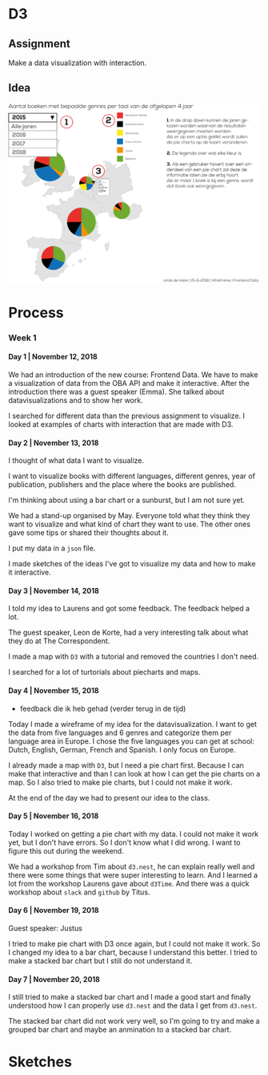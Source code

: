 # D3

## Assignment
Make a data visualization with interaction.

## Idea
<img width="600" src="/images/wireframe-datavisualisatie.jpg">


# Process
### Week 1
#### Day 1 | November 12, 2018

We had an introduction of the new course: Frontend Data. We have to make a visualization of data from the OBA API and make it interactive.
After the introduction there was a guest speaker (Emma). She talked about datavisualizations and to show her work.

I searched for different data than the previous assignment to visualize.
I looked at examples of charts with interaction that are made with D3.

#### Day 2 | November 13, 2018

I thought of what data I want to visualize.

I want to visualize books with different languages, different genres, year of publication, publishers and the place where the books are published.

I'm thinking about using a bar chart or a sunburst, but I am not sure yet.

We had a stand-up organised by May. Everyone told what they think they want to visualize and what kind of chart they want to use. The other ones gave some tips or shared their thoughts about it.

I put my data in a `json` file.

I made sketches of the ideas I've got to visualize my data and how to make it interactive.

#### Day 3 | November 14, 2018

I told my idea to Laurens and got some feedback. The feedback helped a lot.

The guest speaker, Leon de Korte, had a very interesting talk about what they do at The Correspondent.

I made a map with `D3` with a tutorial and removed the countries I don't need.

I searched for a lot of turtorials about piecharts and maps.

#### Day 4 | November 15, 2018

* feedback die ik heb gehad (verder terug in de tijd)

Today I made a wireframe of my idea for the datavisualization.
I want to get the data from five languages and 6 genres and categorize them per language area in Europe.
I chose the five languages you can get at school: Dutch, English, German, French and Spanish. I only focus on Europe.

I already made a map with `D3`, but I need a pie chart first. Because I can make that interactive and than I can look at how I can get the pie charts on a map.
So I also tried to make pie charts, but I could not make it work.

At the end of the day we had to present our idea to the class.

#### Day 5 | November 16, 2018

Today I worked on getting a pie chart with my data. I could not make it work yet, but I don't have errors. So I don't know what I did wrong.
I want to figure this out during the weekend.

We had a workshop from Tim about `d3.nest`, he can explain really well and there were some things that were super interesting to learn.
And I learned a lot from the workshop Laurens gave about `d3Time`.
And there was a quick workshop about `slack` and `github` by Titus.

#### Day 6 | November 19, 2018

Guest speaker: Justus

I tried to make pie chart with D3 once again, but I could not make it work. So I changed my idea to a bar chart, because I understand this better.
I tried to make a stacked bar chart but I still do not understand it.

#### Day 7 | November 20, 2018

I still tried to make a stacked bar chart and I made a good start and finally understood how I can properly use `d3.nest` and the data I get from `d3.nest`.

The stacked bar chart did not work very well, so I'm going to try and make a grouped bar chart and maybe an anmination to a stacked bar chart.

# Sketches

